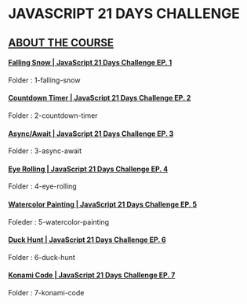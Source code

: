 # JAVASCRIPT 21 DAYS CHALLENGE

## [ABOUT THE COURSE](https://www.js21.dev/)

#### [Falling Snow | JavaScript 21 Days Challenge EP. 1](https://youtu.be/oKY8tJLA5nU)

Folder : 1-falling-snow

#### [Countdown Timer | JavaScript 21 Days Challenge EP. 2](https://youtu.be/rFhSZp_5Ps4)

Folder : 2-countdown-timer

#### [Async/Await | JavaScript 21 Days Challenge EP. 3](https://youtu.be/kBuKGEK297U)

Folder : 3-async-await

#### [Eye Rolling | JavaScript 21 Days Challenge EP. 4](https://youtu.be/lONtnANaY5g)

Folder : 4-eye-rolling

#### [Watercolor Painting | JavaScript 21 Days Challenge EP. 5](https://youtu.be/dyX_oi9R3ic)

Foleder : 5-watercolor-painting

#### [Duck Hunt | JavaScript 21 Days Challenge EP. 6](https://youtu.be/LFjwpGQC2WQ)

Folder : 6-duck-hunt

#### [Konami Code | JavaScript 21 Days Challenge EP. 7](https://youtu.be/KszheHHgV8U)

Folder : 7-konami-code
